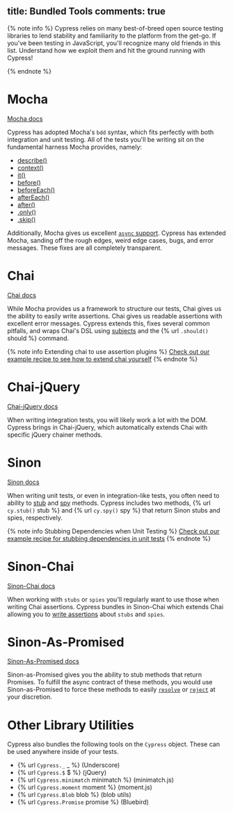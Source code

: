 title: Bundled Tools
comments: true
---

{% note info %}
Cypress relies on many best-of-breed open source testing libraries to lend stability and familiarity to the platform from the get-go. If you've been testing in JavaScript, you'll recognize many old friends in this list. Understand how we exploit them and hit the ground running with Cypress!

{% endnote %}

# Mocha

[Mocha docs](http://mochajs.org/)

Cypress has adopted Mocha's `bdd` syntax, which fits perfectly with both integration and unit testing. All of the tests you'll be writing sit on the fundamental harness Mocha provides, namely:

* [describe()](https://mochajs.org/#bdd)
* [context()](https://mochajs.org/#bdd)
* [it()](https://mochajs.org/#bdd)
* [before()](https://mochajs.org/#hooks)
* [beforeEach()](https://mochajs.org/#hooks)
* [afterEach()](https://mochajs.org/#hooks)
* [after()](https://mochajs.org/#hooks)
* [.only()](https://mochajs.org/#exclusive-tests)
* [.skip()](https://mochajs.org/#inclusive-tests)

Additionally, Mocha gives us excellent [`async` support](https://mochajs.org/#asynchronous-code). Cypress has extended Mocha, sanding off the rough edges, weird edge cases, bugs, and error messages. These fixes are all completely transparent.

# Chai

[Chai docs](http://chaijs.com/)

While Mocha provides us a framework to structure our tests, Chai gives us the ability to easily write assertions. Chai gives us readable assertions with excellent error messages. Cypress extends this, fixes several common pitfalls, and wraps Chai's DSL using [subjects](https://on.cypress.io/guides/making-assertions) and the {% url `.should()` should %} command.

{% note info Extending chai to use assertion plugins %}
[Check out our example recipe to see how to extend chai yourself](https://github.com/cypress-io/cypress-example-recipes/blob/master/cypress/integration/extending_chai_assertion_plugins_spec.js)
{% endnote %}

# Chai-jQuery

[Chai-jQuery docs](https://github.com/chaijs/chai-jquery)

When writing integration tests, you will likely work a lot with the DOM. Cypress brings in Chai-jQuery, which automatically extends Chai with specific jQuery chainer methods.

# Sinon

[Sinon docs](http://sinonjs.org/)

When writing unit tests, or even in integration-like tests, you often need to ability to [stub](http://sinonjs.org/docs/#stubs) and [spy](http://sinonjs.org/docs/#spies) methods. Cypress includes two methods, {% url `cy.stub()` stub %} and {% url `cy.spy()` spy %} that return Sinon stubs and spies, respectively.

{% note info Stubbing Dependencies when Unit Testing %}
[Check out our example recipe for stubbing dependencies in unit tests](https://github.com/cypress-io/cypress-example-recipes/blob/master/cypress/integration/unit_test_stubbing_dependencies_spec.js)
{% endnote %}

# Sinon-Chai

[Sinon-Chai docs](https://github.com/domenic/sinon-chai)

When working with `stubs` or `spies` you'll regularly want to use those when writing Chai assertions. Cypress bundles in Sinon-Chai which extends Chai allowing you to [write assertions](https://github.com/domenic/sinon-chai#assertions) about `stubs` and `spies`.

# Sinon-As-Promised

[Sinon-As-Promised docs](https://github.com/bendrucker/sinon-as-promised)

Sinon-as-Promised gives you the ability to stub methods that return Promises. To fulfill the async contract of these methods, you would use Sinon-as-Promised to force these methods to easily [`resolve`](https://github.com/bendrucker/sinon-as-promised#stubresolvesvalue---stub) or [`reject`](https://github.com/bendrucker/sinon-as-promised#stubrejectserr---stub) at your discretion.

# Other Library Utilities

Cypress also bundles the following tools on the `Cypress` object. These can be used anywhere inside of your tests.

- {% url `Cypress._` _ %} (Underscore)
- {% url `Cypress.$` $ %} (jQuery)
- {% url `Cypress.minimatch` minimatch %} (minimatch.js)
- {% url `Cypress.moment` moment %} (moment.js)
- {% url `Cypress.Blob` blob %} (blob utils)
- {% url `Cypress.Promise` promise %} (Bluebird)
